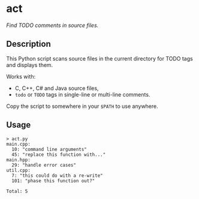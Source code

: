 # act

*Find TODO comments in source files.*

## Description

This Python script scans source files in the current directory for TODO tags and displays them.

Works with:
- C, C++, C# and Java source files,
- `todo` or `TODO` tags in single-line or multi-line comments.

Copy the script to somewhere in your `$PATH` to use anywhere.

## Usage

```
> act.py
main.cpp:
  10: "command line arguments"
  45: "replace this function with..."
main.hpp:
  29: "handle error cases"
util.cpp:
  7: "this could do with a re-write"
  101: "phase this function out?"

Total: 5
```
